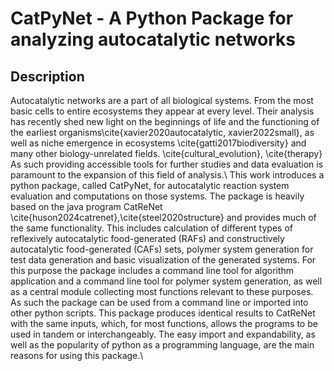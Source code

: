 # CatPyNet - A Python Package for analyzing autocatalytic networks

## Description
Autocatalytic networks are a part of all biological systems.
From the most basic cells to entire ecosystems they appear at every level.
Their analysis has recently shed new light on the beginnings of life and the functioning of the earliest organisms\cite{xavier2020autocatalytic, xavier2022small}, as well as niche emergence in ecosystems \cite{gatti2017biodiversity} and many other biology-unrelated fields. \cite{cultural_evolution}, \cite{therapy}
As such providing accessible tools for further studies and data evaluation is paramount to the expansion of this field of analysis.\\
This work introduces a python package, called CatPyNet, for autocatalytic reaction system evaluation and computations on those systems.
The package is heavily based on the java program CatReNet \cite{huson2024catrenet},\cite{steel2020structure} and provides much of the same functionality.
This includes calculation of different types of reflexively autocatalytic food-generated (RAFs) and constructively autocatalytic food-generated (CAFs) sets, polymer system generation for test data generation and basic visualization of the generated systems.
For this purpose the package includes a command line tool for algorithm application and a command line tool for polymer system generation, as well as a central module collecting most functions relevant to these purposes.
As such the package can be used from a command line or imported into other python scripts.
This package produces identical results to CatReNet with the same inputs, which, for most functions, allows the programs to be used in tandem or interchangeably.
The easy import and expandability, as well as the popularity of python as a programming language, are the main reasons for using this package.\\